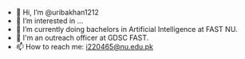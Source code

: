 - 👋 Hi, I’m @uribakhan1212
- 👀 I’m interested in ...
- 🌱 I’m currently doing bachelors in Artificial Intelligence at FAST NU.
- 💞️ I'm an outreach officer at GDSC FAST.
- 📫 How to reach me: i220465@nu.edu.pk

<!---
uribakhan1212/uribakhan1212 is a ✨ special ✨ repository because its `README.md` (this file) appears on your GitHub profile.
You can click the Preview link to take a look at your changes.
--->
